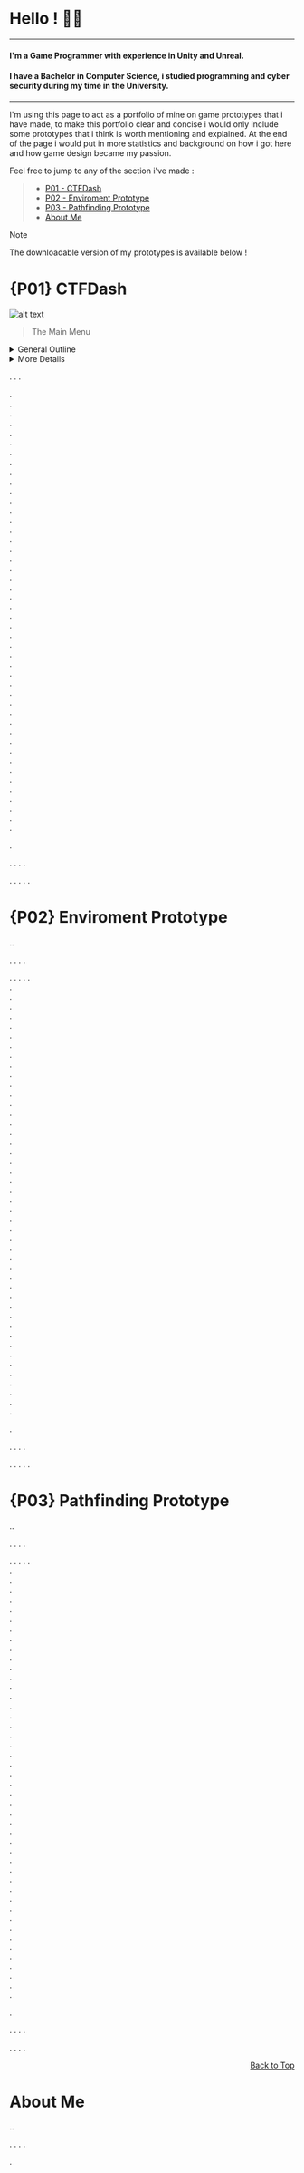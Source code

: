 # Hello ! :space_invader::robot:
---
#### I'm a Game Programmer with experience in Unity and Unreal.
#### I have a Bachelor in Computer Science, i studied programming and cyber security during my time in the University.
---
I'm using this page to act as a portfolio of mine on game prototypes that i have made, to make this portfolio clear and concise i would only include some prototypes that i think is worth mentioning and explained. At the end of the page i would put in more statistics and background on how i got here and how game design became my passion.

Feel free to jump to any of the section i've made :   
>- [P01 - CTFDash](#p01-ctfdash)
>- [P02 - Enviroment Prototype](#p02-enviroment-prototype)
>- [P03 - Pathfinding Prototype](#p03-pathfinding-prototype)  
>- [About Me](#about-me)

> [!NOTE]
> The downloadable version of my prototypes is available below !


# {P01} CTFDash
![alt text](https://github.com/stephanleyherman/imagedumprepo/blob/main/p01-i1.png)
> The Main Menu       
                      
<details>
<summary>General Outline </summary>
      
              
  ![alt text](https://github.com/stephanleyherman/imagedumprepo/blob/main/p01-i1.png)



---
---
                                                                              
  
</details>

<details>
<summary>More Details </summary>


  
</details>


.
.
.

.      
.      
.      
.      
.      
.      
.      
.      
.      
.      
.      
.      
.      
.      
.      
.      
.      
.      
.      
.      
.      
.      
.      
.      
.      
.      
.      
.      
.      
.      
.      
.      
.      
.      
.      
.      
.      
.      
.      
.      
.      
.      
.      
.      
.      
.      

.      

.
.
.
.

.
.
.
.
.

# {P02} Enviroment Prototype
..

.
.
.
.

.
.
.
.
.      
.      
.      
.      
.      
.      
.      
.      
.      
.      
.      
.      
.      
.      
.      
.      
.      
.      
.      
.      
.      
.      
.      
.      
.      
.      
.      
.      
.      
.      
.      
.      
.      
.      
.      
.      
.      
.      
.      
.      
.      
.      
.      
.      
.      
.      

.      

.
.
.
.

.
.
.
.
.

# {P03} Pathfinding Prototype
..

.
.
.
.

.
.
.
.
.      
.      
.      
.      
.      
.      
.      
.      
.      
.      
.      
.      
.      
.      
.      
.      
.      
.      
.      
.      
.      
.      
.      
.      
.      
.      
.      
.      
.      
.      
.      
.      
.      
.      
.      
.      
.      
.      
.      
.      
.      
.      
.      
.      
.      
.      

.      

.
.
.
.

.
.
.
.
 <p align = "right"> <a href="#hello--space_invaderrobot"> Back to Top </a></p>  

# About Me
..

.
.
.
.

.





<!--
**stephanleyherman/stephanleyherman** is a ✨ _special_ ✨ repository because its `README.md` (this file) appears on your GitHub profile.

Here are some ideas to get you started:

- 🔭 I’m currently working on ...
- 🌱 I’m currently learning ...
- 👯 I’m looking to collaborate on ...
- 🤔 I’m looking for help with ...
- 💬 Ask me about ...
- 📫 How to reach me: ...
- 😄 Pronouns: ...
- ⚡ Fun fact: ...
-->
